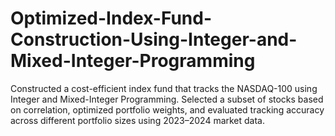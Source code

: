 # Optimized-Index-Fund-Construction-Using-Integer-and-Mixed-Integer-Programming
Constructed a cost-efficient index fund that tracks the NASDAQ-100 using Integer and Mixed-Integer Programming. Selected a subset of stocks based on correlation, optimized portfolio weights, and evaluated tracking accuracy across different portfolio sizes using 2023–2024 market data.
